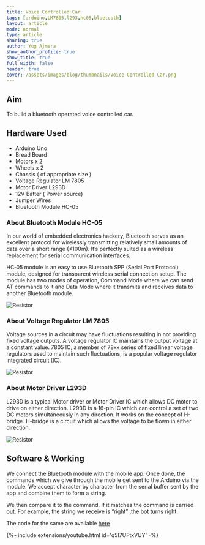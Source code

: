 ```yaml
---
title: Voice Controlled Car
tags: [arduino,LM7805,l293,hc05,bluetooth]
layout: article
mode: normal
type: article
sharing: true
author: Yug Ajmera
show_author_profile: true
show_title: true
full_width: false
header: true
cover: /assets/images/blog/thumbnails/Voice Controlled Car.png
---
```

## Aim
To build a bluetooth operated voice controlled car.
<!--more-->
## Hardware Used
- Arduino Uno
- Bread Board
- Motors x 2
- Wheels x 2
- Chassis ( of appropriate size )
- Voltage Regulator LM 7805
- Motor Driver L293D
- 12V Batter ( Power source)
- Jumper Wires
- Bluetooth Module HC-05

### About Bluetooth Module HC-05
In our world of embedded electronics hackery, Bluetooth serves as an excellent protocol for wirelessly transmitting relatively small amounts of data over a short range (<100m). It’s perfectly suited as a wireless replacement for serial communication interfaces.

HC‐05 module is an easy to use Bluetooth SPP (Serial Port Protocol) module, designed for transparent wireless serial connection setup. The module has two modes of operation, Command Mode where we can send AT commands to it and Data Mode where it transmits and receives data to another Bluetooth module.

<img src="{{site.baseurl}}/assets/images/blog/Voice-Controlled-Car/1.png" alt="Resistor" width=auto height=auto>

### About Voltage Regulator LM 7805
Voltage sources in a circuit may have fluctuations resulting in not providing fixed voltage outputs. A voltage regulator IC maintains the output voltage at a constant value. 7805 IC, a member of 78xx series of fixed linear voltage regulators used to maintain such fluctuations, is a popular voltage regulator integrated circuit (IC).

<img src="{{site.baseurl}}/assets/images/blog/Voice-Controlled-Car/2.png" alt="Resistor" width=auto height=auto>

### About Motor Driver L293D
L293D is a typical Motor driver or Motor Driver IC which allows DC motor to drive on either direction. L293D is a 16-pin IC which can control a set of two DC motors simultaneously in any direction. It works on the concept of H-bridge. H-bridge is a circuit which allows the voltage to be flown in either direction.

<img src="{{site.baseurl}}/assets/images/blog/Voice-Controlled-Car/3.png" alt="Resistor" width=auto height=auto>

## Software & Working 
We connect the Bluetooth module with the mobile app. Once done, the commands which we give through the mobile get sent to the Arduino via the module. We accept character by character from the serial buffer sent by the app and combine them to form a string.

We then compare it to the command. If it matches the command is carried out. For example, the string we receive is “right” ,the bot turns right.

The code for the same are available [here]( http://yainnoware.blogspot.in/p/voice-controlled-car.html)

<div>{%- include extensions/youtube.html id='q5I7UFtxVUY' -%}</div>
